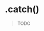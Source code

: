 # .catch()
 
> TODO 



<docmeta name="displayName" value=".catch()">
<docmeta name="pageType" value="method">
